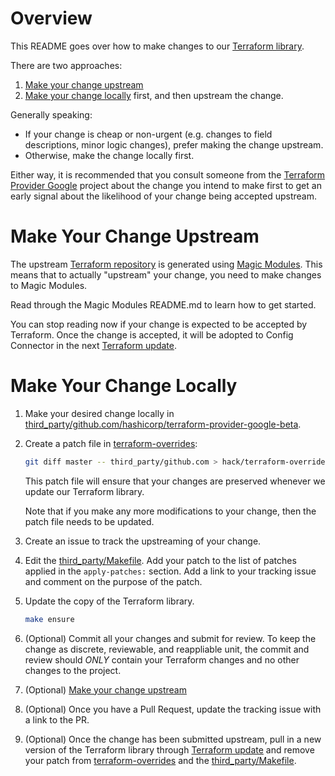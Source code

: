 # Overview

This README goes over how to make changes to our
[Terraform library](third_party/github.com/hashicorp/terraform-provider-google-beta).

There are two approaches:

1.  [Make your change upstream](#make-your-change-upstream)
1.  [Make your change locally](#make-your-change-locally) first, and then
    upstream the change.

Generally speaking:

*   If your change is cheap or non-urgent (e.g. changes to field descriptions,
    minor logic changes), prefer making the change upstream.
*   Otherwise, make the change locally first.

Either way, it is recommended that you consult someone from the
[Terraform Provider Google](https://github.com/hashicorp/terraform-provider-google-beta)
project about the change you intend to make first to get
an early signal about the likelihood of your change being accepted upstream.

# Make Your Change Upstream

The upstream
[Terraform repository](https://github.com/hashicorp/terraform-provider-google-beta)
is generated using
[Magic Modules](https://github.com/googleCloudPlatform/magic-modules). This
means that to actually "upstream" your change, you need to make changes to Magic
Modules.

Read through the Magic Modules README.md to learn how to get started.

You can stop reading now if your change is expected to be accepted by
Terraform. Once the change is accepted, it will be adopted to Config Connector
in the next [Terraform update](README.UpdatingTerraformProvider.md).


# Make Your Change Locally

1.  Make your desired change locally in
    [third_party/github.com/hashicorp/terraform-provider-google-beta](third_party/github.com/hashicorp/terraform-provider-google-beta).

1.  Create a patch file in [terraform-overrides](hack/terraform-overrides):

    ```bash
    git diff master -- third_party/github.com > hack/terraform-overrides/my-changes.patch
    ```

    This patch file will ensure that your changes are preserved whenever we
    update our Terraform library.

    Note that if you make any more modifications to your change, then the patch
    file needs to be updated.

1.  Create an issue to track the upstreaming of your change.

1.  Edit the [third_party/Makefile](third_party/Makefile). Add your patch to the
    list of patches applied in the `apply-patches:` section. Add a link to your
    tracking issue and comment on the purpose of the patch.

1.  Update the copy of the Terraform library.

    ```bash
    make ensure
    ```

1.  (Optional) Commit all your changes and submit for review. To keep the change
    as discrete, reviewable, and reappliable unit, the commit and review should
    *ONLY* contain your Terraform changes and no other changes to the project.

1.  (Optional) [Make your change upstream](#make-your-change-upstream)

1.  (Optional) Once you have a Pull Request, update the tracking issue with a
    link to the PR.

1.  (Optional) Once the change has been submitted upstream, pull in a new
    version of the Terraform library through [Terraform update](README.UpdatingTerraformProvider.md)
    and remove your patch from [terraform-overrides](hack/terraform-overrides)
    and the [third_party/Makefile](third_party/Makefile).
